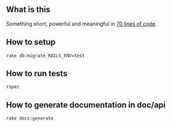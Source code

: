 What is this
------------

  Something short, powerful and meaningful in [70 lines of code](https://github.com/claudiob/gigs/blob/master/spec/features/concerts_spec.rb).

How to setup
------------

    rake db:migrate RAILS_ENV=test

How to run tests
----------------

    rspec

How to generate documentation in doc/api
----------------------------------------

    rake docs:generate